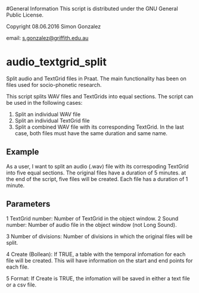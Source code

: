#General Information
This script is distributed under the GNU General Public License.

Copyright 08.06.2016 Simon Gonzalez

email: s.gonzalez@griffith.edu.au

# audio_textgrid_split
Split audio and TextGrid files in Praat.
The main functionality has been on files used for socio-phonetic research.

This script splits WAV files and TextGrids into equal sections.
The script can be used in the following cases:

1. Split an individual WAV file
2. Split an individual TextGrid file
3. Split a combined WAV file with its corresponding TextGrid. In the last case, both files must have the same duration and same name.

## Example

As a user, I want to split an audio (.wav) file with its correspoding TextGrid into five equal sections.
The original files have a duration of 5 minutes. at the end of the script, five files will be created.
Each file has a duration of 1 minute.

## Parameters

1 TextGrid number: Number of TextGrid in the object window.
2 Sound number: Number of audio file in the object window (not Long Sound).

3 Number of divisions: Number of divisions in which the original files will be split.

4 Create (Bollean): If TRUE, a table with the temporal infomation for each file will be created.
This will have information on the start and end points for each file.

5 Format: If Create is TRUE, the infomation will be saved in either a text file or a csv file.
